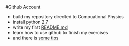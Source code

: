 #Github Account
* build my repository directed to Compuational Physics
* install python 2.7
* write my first [README.md](https://github.com/kolir/compuational_physics_N2014301020137/blob/master/README.md)
* learn how to use github to finish my exercises
* and there is [some tips](http://blog.csdn.net/kaitiren/article/details/38513715 "GitHub上README.md教程 ")
